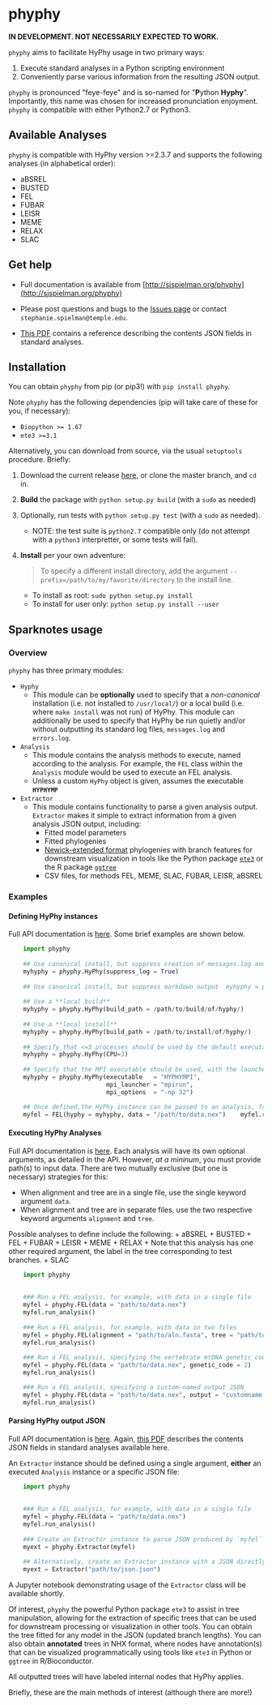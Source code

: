 # phyphy

**IN DEVELOPMENT. NOT NECESSARILY EXPECTED TO WORK.**

`phyphy` aims to facilitate HyPhy usage in two primary ways:
1) Execute standard analyses in a Python scripting environment
2) Conveniently parse various information from the resulting JSON output.

`phyphy` is pronounced "feye-feye" and is so-named for "**P**ython **Hyphy**". Importantly, this name was chosen for increased pronunciation enjoyment. ``phyphy`` is compatible with either Python2.7 or Python3.


## Available Analyses

`phyphy` is compatible with HyPhy version >=2.3.7 and supports the following analyses (in alphabetical order):

+ aBSREL
+ BUSTED
+ FEL
+ FUBAR
+ LEISR
+ MEME
+ RELAX
+ SLAC


## Get help

+ Full documentation is available from [http://sjspielman.org/phyphy](http://sjspielman.org/phyphy)

+ Please post questions and bugs to the [Issues page](https://github.com/sjspielman/phyphy/issues) or contact `stephanie.spielman@temple.edu`.

+ [This PDF](data/json-fields.pdf) contains a reference describing the contents JSON fields in standard analyses.


## Installation

You can obtain `phyphy` from pip (or pip3!) with `pip install phyphy`.

Note `phyphy` has the following dependencies (pip will take care of these for you, if necessary):

+ `Biopython >= 1.67`
+ `ete3 >=3.1`

Alternatively, you can download from source, via the usual `setuptools` procedure. Briefly:

1. Download the current release [here](https://github.com/sjspielman/phyphy/releases), or clone the master branch, and `cd` in. 
2. **Build** the package with `python setup.py build` (with a `sudo` as needed)
3. Optionally, run tests with `python setup.py test`  (with a `sudo` as needed). 
	+ NOTE: the test suite is `python2.7` compatible only (do not attempt with a `python3` interpretter, or some tests will fail). 
4. **Install** per your own adventure:
	> To specify a different install directory, add the argument `--prefix=/path/to/my/favorite/directory` to the install line.

	+ To install as root: `sudo python setup.py install`
	+ To install for user only: `python setup.py install --user`


## Sparknotes usage

### Overview

`phyphy` has three primary modules:

+ `Hyphy`
	+ This module can be **optionally** used to specify that a *non-canonical* installation (i.e. not installed to `/usr/local/`) or a local build  (i.e. where `make install` was not run) of HyPhy. This module can additionally be used to specify that HyPhy be run quietly and/or without outputting its standard log files, `messages.log` and `errors.log`.
+ `Analysis`
	+ This module contains the analysis methods to execute, named according to the analysis. For example, the `FEL` class within the `Analysis` module would be used to execute an FEL analysis.
	+ Unless a custom `HyPhy` object is given, assumes the executable **`HYPHYMP`**
+ `Extractor`
	+ This module contains functionality to parse a given analysis output. `Extractor` makes it simple to extract information from a given analysis JSON output, including:
		+ Fitted model parameters
	   + Fitted phylogenies
	   + [Newick-extended format](https://home.cc.umanitoba.ca/~psgendb/doc/atv/NHX.pdf) phylogenies with branch features for downstream visualization in tools like the Python package [`ete3`](http://etetoolkit.org/) or the R package [`ggtree`](https://bioconductor.org/packages/release/bioc/html/ggtree.html)
	   + CSV files, for methods FEL, MEME, SLAC, FUBAR, LEISR, aBSREL

### Examples

#### Defining HyPhy instances

Full API documentation is [here](http://sjspielman.org/phyphy/hyphy.html). Some brief examples are shown below.

```python
	import phyphy
	
	## Use canonical install, but suppress creation of messages.log and errors.log
	myhyphy = phyphy.HyPhy(suppress_log = True)
	
	## Use canonical install, but suppress markdown output	myhyphy = phyphy.HyPhy(quiet = True)	
	
	## Use a **local build**
	myhyphy = phyphy.HyPhy(build_path = /path/to/build/of/hyphy/)
		
	## Use a **local install**
	myhyphy = phyphy.HyPhy(build_path = /path/to/install/of/hyphy/)
	
	## Specify that <=3 processes should be used by the default executable
	myhyphy = phyphy.HyPhy(CPU=3)
	
	## Specify that the MPI executable should be used, with the launcher mpirun and the given mpirun arguments (32 processes)
	myhyphy = phyphy.HyPhy(executable   = "HYPHYMPI",
	                       mpi_launcher = "mpirun",
	                       mpi_options  = "-np 32")

	## Once defined,the HyPhy instance can be passed to an analysis, for example this default FEL inference:
	myfel = FEL(hyphy = myhyphy, data = "/path/to/data.nex")	myfel.run_analysis()
```	
		
#### Executing HyPhy Analyses

Full API documentation is [here](http://sjspielman.org/phyphy/analysis.html). Each analysis will have its own optional arguments, as detailed in the API. However, *at a mininum*, you must provide path(s) to input data. There are two mutually exclusive (but one is necessary) strategies for this:

+ When alignment and tree are in a single file, use the single keyword argument `data`. 
+ When alignment and tree are in separate files, use the two respective keyword arguments `alignment` and `tree`.
	
Possible analyses to define include the following:
	+ aBSREL
	+ BUSTED
	+ FEL
	+ FUBAR
	+ LEISR
	+ MEME
	+ RELAX
		+ Note that this analysis has one other required argument, the label in the tree corresponding to test branches.
	+ SLAC


```python
	import phyphy
	
	
	### Run a FEL analysis, for example, with data in a single file
	myfel = phyphy.FEL(data = "path/to/data.nex")
	myfel.run_analysis()
	
	### Run a FEL analysis, for example, with data in two files
	myfel = phyphy.FEL(alignment = "path/to/aln.fasta", tree = "path/to/tree/tree.txt")
	myfel.run_analysis()
	
	### Run a FEL analysis, specifying the vertebrate mtDNA genetic code (NIH code #2)
	myfel = phyphy.FEL(data = "path/to/data.nex", genetic_code = 2)
	myfel.run_analysis()	

	### Run a FEL analysis, specifying a custom-named output JSON
	myfel = phyphy.FEL(data = "path/to/data.nex", output = "customname.json")
	myfel.run_analysis()		
```


#### Parsing HyPhy output JSON

Full API documentation is [here](http://sjspielman.org/phyphy/extractor.html). Again, [this PDF](data/json-fields.pdf) describes the contents JSON fields in standard analyses available here. 

An `Extractor` instance should be defined using a single argument, **either** an executed `Analysis` instance or a specific JSON file:

```python
	import phyphy
	
	
	### Run a FEL analysis, for example, with data in a single file
	myfel = phyphy.FEL(data = "path/to/data.nex")
	myfel.run_analysis()
	
	### Create an Extractor instance to parse JSON produced by `myfel`
	myext = phyphy.Extractor(myfel)
	
	## Alternatively, create an Extractor instance with a JSON directly
	myext = Extractor("path/to/json.json")
```

A Jupyter notebook demonstrating usage of the `Extractor` class will be available shortly. 

Of interest, `phyphy` the powerful Python package `ete3` to assist in tree manipulation, allowing for the extraction of specific trees that can be used for downstream processing or visualization in other tools. You can obtain the tree fitted for any model in the JSON (updated branch lengths). You can also obtain **annotated** trees in NHX format, where nodes have annotation(s) that can be visualized programmatically using tools like `ete3` in Python or `ggtree` in R/Bioconductor. 

All outputted trees will have labeled internal nodes that HyPhy applies.

Briefly, these are the main methods of interest (although there are more!)
